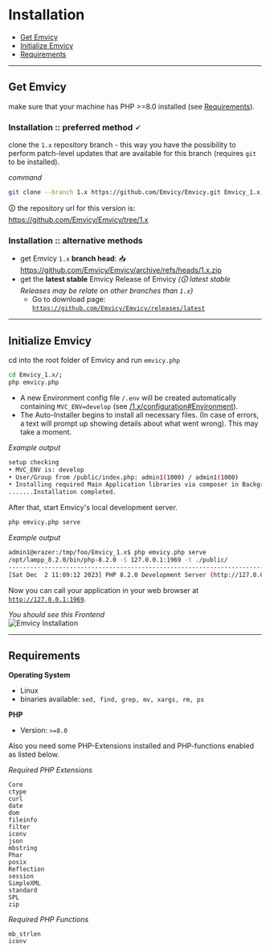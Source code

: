 
# Installation

- [Get Emvicy](#Get-Emvicy)
- [Initialize Emvicy](#Initialize_Emvicy)
- [Requirements](#Requirements)

---

<a id="Get-Emvicy"></a>
## Get Emvicy

make sure that your machine has PHP >=8.0 installed (see [Requirements](#Requirements)). 

### Installation :: preferred method 🗸

clone the `1.x` repository branch - this way you have the possibility to perform patch-level updates that are available for this branch (requires `git` to be installed).

_command_  
~~~bash
git clone --branch 1.x https://github.com/Emvicy/Emvicy.git Emvicy_1.x;
~~~

🛈 the repository url for this version is: https://github.com/Emvicy/Emvicy/tree/1.x

<!--
_see complete installation video_  
<iframe width="560" height="315" src="https://www.youtube.com/embed/I4qcD-t9IP8?si=8k4ucCeeGm5zOP2v" title="YouTube video player" frameborder="0" allow="accelerometer; autoplay; clipboard-write; encrypted-media; gyroscope; picture-in-picture; web-share" allowfullscreen></iframe>
-->

### Installation :: alternative methods

- get Emvicy `1.x` **branch head**: 📥 https://github.com/Emvicy/Emvicy/archive/refs/heads/1.x.zip
- get the **latest stable** Emvicy Release of Emvicy _(🛈 latest stable Releases may be relate on other branches than `1.x`)_  
  - Go to download page: <a href="https://github.com/Emvicy/Emvicy/releases/latest" target="_blank">`https://github.com/Emvicy/Emvicy/releases/latest`</a>

---

<a id="Initialize_Emvicy"></a>
## Initialize Emvicy    

cd into the root folder of Emvicy and run `emvicy.php`

~~~bash
cd Emvicy_1.x/; 
php emvicy.php
~~~
 
- A new Environment config file `/.env` will be created automatically containing `MVC_ENV=develop` (see [/1.x/configuration#Environment](/1.x/configuration#Environment)). 
- The Auto-Installer begins to install all necessary files. (In case of errors, a text will prompt up showing details about what went wrong). This may take a moment.

_Example output_  
~~~bash
setup checking
• MVC_ENV is: develop
• User/Group from /public/index.php: admin1(1000) / admin1(1000)
• Installing required Main Application libraries via composer in Background with PID 84623. Please wait.
.......Installation completed.
~~~

After that, start Emvicy's local development server.

~~~bash
php emvicy.php serve
~~~

_Example output_  
~~~bash
admin1@erazer:/tmp/foo/Emvicy_1.x$ php emvicy.php serve
/opt/lampp_8.2.0/bin/php-8.2.0 -S 127.0.0.1:1969 -t ./public/
--------------------------------------------------------------------------------
[Sat Dec  2 11:09:12 2023] PHP 8.2.0 Development Server (http://127.0.0.1:1969) started
~~~


Now you can call your application in your web browser at <a href="http://127.0.0.1:1969" target="_blank">`http://127.0.0.1:1969`</a>.

_You should see this Frontend_  
![Emvicy Installation](/doc/1.x/getting-started/emvicy-installation.png)

---

<a id="Requirements"></a>
## Requirements

**Operating System**

- Linux
- binaries available: `sed, find, grep, mv, xargs, rm, ps`

**PHP**

- Version: `>=8.0`

Also you need some PHP-Extensions installed and PHP-functions enabled as listed below.

_Required PHP Extensions_  
~~~
Core
ctype
curl
date
dom
fileinfo
filter
iconv
json
mbstring
Phar
posix
Reflection
session
SimpleXML
standard
SPL
zip
~~~

_Required PHP Functions_  
~~~
mb_strlen
iconv
~~~
